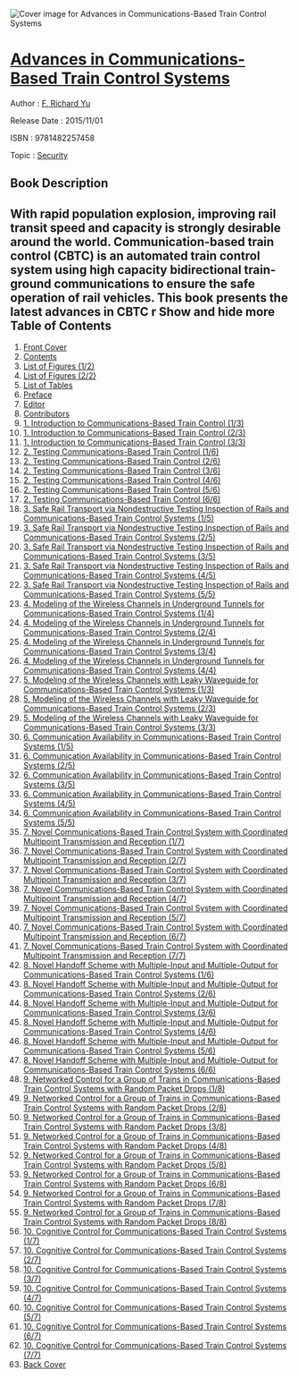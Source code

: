 ![Cover image for Advances in Communications-Based Train Control Systems](https://imgdetail.ebookreading.net/cover/cover/security/EB9781482257458.jpg)

[Advances in Communications-Based Train Control Systems](https://ebookreading.net/view/book/Advances+in+Communications-Based+Train+Control+Systems-EB9781482257458_1.html "Advances in Communications-Based Train Control Systems")
====================================================================================================================

Author : [F. Richard Yu](https://ebookreading.net/search/author/F.+Richard+Yu)

Release Date : 2015/11/01

ISBN : 9781482257458

Topic : [Security](https://ebookreading.net/search/category/security)

Book Description
-----------------

 With rapid population explosion, improving rail transit speed and capacity is strongly desirable around the world. Communication-based train control (CBTC) is an automated train control system using high capacity bidirectional train-ground communications to ensure the safe operation of rail vehicles. This book presents the latest advances in CBTC r        Show and hide more                
Table of Contents
-----------------

1. [Front Cover](https://ebookreading.net/view/book/Advances+in+Communications-Based+Train+Control+Systems-EB9781482257458_1.html)
1. [Contents](https://ebookreading.net/view/book/Advances+in+Communications-Based+Train+Control+Systems-EB9781482257458_2.html)
1. [List of Figures (1/2)](https://ebookreading.net/view/book/Advances+in+Communications-Based+Train+Control+Systems-EB9781482257458_3.html)
1. [List of Figures (2/2)](https://ebookreading.net/view/book/Advances+in+Communications-Based+Train+Control+Systems-EB9781482257458_4.html)
1. [List of Tables](https://ebookreading.net/view/book/Advances+in+Communications-Based+Train+Control+Systems-EB9781482257458_5.html)
1. [Preface](https://ebookreading.net/view/book/Advances+in+Communications-Based+Train+Control+Systems-EB9781482257458_6.html)
1. [Editor](https://ebookreading.net/view/book/Advances+in+Communications-Based+Train+Control+Systems-EB9781482257458_7.html)
1. [Contributors](https://ebookreading.net/view/book/Advances+in+Communications-Based+Train+Control+Systems-EB9781482257458_8.html)
1. [1. Introduction to Communications-Based Train Control (1/3)](https://ebookreading.net/view/book/Advances+in+Communications-Based+Train+Control+Systems-EB9781482257458_9.html)
1. [1. Introduction to Communications-Based Train Control (2/3)](https://ebookreading.net/view/book/Advances+in+Communications-Based+Train+Control+Systems-EB9781482257458_10.html)
1. [1. Introduction to Communications-Based Train Control (3/3)](https://ebookreading.net/view/book/Advances+in+Communications-Based+Train+Control+Systems-EB9781482257458_11.html)
1. [2. Testing Communications-Based Train Control (1/6)](https://ebookreading.net/view/book/Advances+in+Communications-Based+Train+Control+Systems-EB9781482257458_12.html)
1. [2. Testing Communications-Based Train Control (2/6)](https://ebookreading.net/view/book/Advances+in+Communications-Based+Train+Control+Systems-EB9781482257458_13.html)
1. [2. Testing Communications-Based Train Control (3/6)](https://ebookreading.net/view/book/Advances+in+Communications-Based+Train+Control+Systems-EB9781482257458_14.html)
1. [2. Testing Communications-Based Train Control (4/6)](https://ebookreading.net/view/book/Advances+in+Communications-Based+Train+Control+Systems-EB9781482257458_15.html)
1. [2. Testing Communications-Based Train Control (5/6)](https://ebookreading.net/view/book/Advances+in+Communications-Based+Train+Control+Systems-EB9781482257458_16.html)
1. [2. Testing Communications-Based Train Control (6/6)](https://ebookreading.net/view/book/Advances+in+Communications-Based+Train+Control+Systems-EB9781482257458_17.html)
1. [3. Safe Rail Transport via Nondestructive Testing Inspection of Rails and Communications-Based Train Control Systems (1/5)](https://ebookreading.net/view/book/Advances+in+Communications-Based+Train+Control+Systems-EB9781482257458_18.html)
1. [3. Safe Rail Transport via Nondestructive Testing Inspection of Rails and Communications-Based Train Control Systems (2/5)](https://ebookreading.net/view/book/Advances+in+Communications-Based+Train+Control+Systems-EB9781482257458_19.html)
1. [3. Safe Rail Transport via Nondestructive Testing Inspection of Rails and Communications-Based Train Control Systems (3/5)](https://ebookreading.net/view/book/Advances+in+Communications-Based+Train+Control+Systems-EB9781482257458_20.html)
1. [3. Safe Rail Transport via Nondestructive Testing Inspection of Rails and Communications-Based Train Control Systems (4/5)](https://ebookreading.net/view/book/Advances+in+Communications-Based+Train+Control+Systems-EB9781482257458_21.html)
1. [3. Safe Rail Transport via Nondestructive Testing Inspection of Rails and Communications-Based Train Control Systems (5/5)](https://ebookreading.net/view/book/Advances+in+Communications-Based+Train+Control+Systems-EB9781482257458_22.html)
1. [4. Modeling of the Wireless Channels in Underground Tunnels for Communications-Based Train Control Systems (1/4)](https://ebookreading.net/view/book/Advances+in+Communications-Based+Train+Control+Systems-EB9781482257458_23.html)
1. [4. Modeling of the Wireless Channels in Underground Tunnels for Communications-Based Train Control Systems (2/4)](https://ebookreading.net/view/book/Advances+in+Communications-Based+Train+Control+Systems-EB9781482257458_24.html)
1. [4. Modeling of the Wireless Channels in Underground Tunnels for Communications-Based Train Control Systems (3/4)](https://ebookreading.net/view/book/Advances+in+Communications-Based+Train+Control+Systems-EB9781482257458_25.html)
1. [4. Modeling of the Wireless Channels in Underground Tunnels for Communications-Based Train Control Systems (4/4)](https://ebookreading.net/view/book/Advances+in+Communications-Based+Train+Control+Systems-EB9781482257458_26.html)
1. [5. Modeling of the Wireless Channels with Leaky Waveguide for Communications-Based Train Control Systems (1/3)](https://ebookreading.net/view/book/Advances+in+Communications-Based+Train+Control+Systems-EB9781482257458_27.html)
1. [5. Modeling of the Wireless Channels with Leaky Waveguide for Communications-Based Train Control Systems (2/3)](https://ebookreading.net/view/book/Advances+in+Communications-Based+Train+Control+Systems-EB9781482257458_28.html)
1. [5. Modeling of the Wireless Channels with Leaky Waveguide for Communications-Based Train Control Systems (3/3)](https://ebookreading.net/view/book/Advances+in+Communications-Based+Train+Control+Systems-EB9781482257458_29.html)
1. [6. Communication Availability in Communications-Based Train Control Systems (1/5)](https://ebookreading.net/view/book/Advances+in+Communications-Based+Train+Control+Systems-EB9781482257458_30.html)
1. [6. Communication Availability in Communications-Based Train Control Systems (2/5)](https://ebookreading.net/view/book/Advances+in+Communications-Based+Train+Control+Systems-EB9781482257458_31.html)
1. [6. Communication Availability in Communications-Based Train Control Systems (3/5)](https://ebookreading.net/view/book/Advances+in+Communications-Based+Train+Control+Systems-EB9781482257458_32.html)
1. [6. Communication Availability in Communications-Based Train Control Systems (4/5)](https://ebookreading.net/view/book/Advances+in+Communications-Based+Train+Control+Systems-EB9781482257458_33.html)
1. [6. Communication Availability in Communications-Based Train Control Systems (5/5)](https://ebookreading.net/view/book/Advances+in+Communications-Based+Train+Control+Systems-EB9781482257458_34.html)
1. [7. Novel Communications-Based Train Control System with Coordinated Multipoint Transmission and Reception (1/7)](https://ebookreading.net/view/book/Advances+in+Communications-Based+Train+Control+Systems-EB9781482257458_35.html)
1. [7. Novel Communications-Based Train Control System with Coordinated Multipoint Transmission and Reception (2/7)](https://ebookreading.net/view/book/Advances+in+Communications-Based+Train+Control+Systems-EB9781482257458_36.html)
1. [7. Novel Communications-Based Train Control System with Coordinated Multipoint Transmission and Reception (3/7)](https://ebookreading.net/view/book/Advances+in+Communications-Based+Train+Control+Systems-EB9781482257458_37.html)
1. [7. Novel Communications-Based Train Control System with Coordinated Multipoint Transmission and Reception (4/7)](https://ebookreading.net/view/book/Advances+in+Communications-Based+Train+Control+Systems-EB9781482257458_38.html)
1. [7. Novel Communications-Based Train Control System with Coordinated Multipoint Transmission and Reception (5/7)](https://ebookreading.net/view/book/Advances+in+Communications-Based+Train+Control+Systems-EB9781482257458_39.html)
1. [7. Novel Communications-Based Train Control System with Coordinated Multipoint Transmission and Reception (6/7)](https://ebookreading.net/view/book/Advances+in+Communications-Based+Train+Control+Systems-EB9781482257458_40.html)
1. [7. Novel Communications-Based Train Control System with Coordinated Multipoint Transmission and Reception (7/7)](https://ebookreading.net/view/book/Advances+in+Communications-Based+Train+Control+Systems-EB9781482257458_41.html)
1. [8. Novel Handoff Scheme with Multiple-Input and Multiple-Output for Communications-Based Train Control Systems (1/6)](https://ebookreading.net/view/book/Advances+in+Communications-Based+Train+Control+Systems-EB9781482257458_42.html)
1. [8. Novel Handoff Scheme with Multiple-Input and Multiple-Output for Communications-Based Train Control Systems (2/6)](https://ebookreading.net/view/book/Advances+in+Communications-Based+Train+Control+Systems-EB9781482257458_43.html)
1. [8. Novel Handoff Scheme with Multiple-Input and Multiple-Output for Communications-Based Train Control Systems (3/6)](https://ebookreading.net/view/book/Advances+in+Communications-Based+Train+Control+Systems-EB9781482257458_44.html)
1. [8. Novel Handoff Scheme with Multiple-Input and Multiple-Output for Communications-Based Train Control Systems (4/6)](https://ebookreading.net/view/book/Advances+in+Communications-Based+Train+Control+Systems-EB9781482257458_45.html)
1. [8. Novel Handoff Scheme with Multiple-Input and Multiple-Output for Communications-Based Train Control Systems (5/6)](https://ebookreading.net/view/book/Advances+in+Communications-Based+Train+Control+Systems-EB9781482257458_46.html)
1. [8. Novel Handoff Scheme with Multiple-Input and Multiple-Output for Communications-Based Train Control Systems (6/6)](https://ebookreading.net/view/book/Advances+in+Communications-Based+Train+Control+Systems-EB9781482257458_47.html)
1. [9. Networked Control for a Group of Trains in Communications-Based Train Control Systems with Random Packet Drops (1/8)](https://ebookreading.net/view/book/Advances+in+Communications-Based+Train+Control+Systems-EB9781482257458_48.html)
1. [9. Networked Control for a Group of Trains in Communications-Based Train Control Systems with Random Packet Drops (2/8)](https://ebookreading.net/view/book/Advances+in+Communications-Based+Train+Control+Systems-EB9781482257458_49.html)
1. [9. Networked Control for a Group of Trains in Communications-Based Train Control Systems with Random Packet Drops (3/8)](https://ebookreading.net/view/book/Advances+in+Communications-Based+Train+Control+Systems-EB9781482257458_50.html)
1. [9. Networked Control for a Group of Trains in Communications-Based Train Control Systems with Random Packet Drops (4/8)](https://ebookreading.net/view/book/Advances+in+Communications-Based+Train+Control+Systems-EB9781482257458_51.html)
1. [9. Networked Control for a Group of Trains in Communications-Based Train Control Systems with Random Packet Drops (5/8)](https://ebookreading.net/view/book/Advances+in+Communications-Based+Train+Control+Systems-EB9781482257458_52.html)
1. [9. Networked Control for a Group of Trains in Communications-Based Train Control Systems with Random Packet Drops (6/8)](https://ebookreading.net/view/book/Advances+in+Communications-Based+Train+Control+Systems-EB9781482257458_53.html)
1. [9. Networked Control for a Group of Trains in Communications-Based Train Control Systems with Random Packet Drops (7/8)](https://ebookreading.net/view/book/Advances+in+Communications-Based+Train+Control+Systems-EB9781482257458_54.html)
1. [9. Networked Control for a Group of Trains in Communications-Based Train Control Systems with Random Packet Drops (8/8)](https://ebookreading.net/view/book/Advances+in+Communications-Based+Train+Control+Systems-EB9781482257458_55.html)
1. [10. Cognitive Control for Communications-Based Train Control Systems (1/7)](https://ebookreading.net/view/book/Advances+in+Communications-Based+Train+Control+Systems-EB9781482257458_56.html)
1. [10. Cognitive Control for Communications-Based Train Control Systems (2/7)](https://ebookreading.net/view/book/Advances+in+Communications-Based+Train+Control+Systems-EB9781482257458_57.html)
1. [10. Cognitive Control for Communications-Based Train Control Systems (3/7)](https://ebookreading.net/view/book/Advances+in+Communications-Based+Train+Control+Systems-EB9781482257458_58.html)
1. [10. Cognitive Control for Communications-Based Train Control Systems (4/7)](https://ebookreading.net/view/book/Advances+in+Communications-Based+Train+Control+Systems-EB9781482257458_59.html)
1. [10. Cognitive Control for Communications-Based Train Control Systems (5/7)](https://ebookreading.net/view/book/Advances+in+Communications-Based+Train+Control+Systems-EB9781482257458_60.html)
1. [10. Cognitive Control for Communications-Based Train Control Systems (6/7)](https://ebookreading.net/view/book/Advances+in+Communications-Based+Train+Control+Systems-EB9781482257458_61.html)
1. [10. Cognitive Control for Communications-Based Train Control Systems (7/7)](https://ebookreading.net/view/book/Advances+in+Communications-Based+Train+Control+Systems-EB9781482257458_62.html)
1. [Back Cover](https://ebookreading.net/view/book/Advances+in+Communications-Based+Train+Control+Systems-EB9781482257458_63.html)
